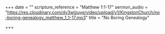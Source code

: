 +++
date = ""
scripture_reference = "Matthew 1:1-17"
sermon_audio = "https://res.cloudinary.com/dy3wlzuye/video/upload/v1/KingstonChurch/no-boring-genealogy_matthew_1_1-17.mp3"
title = "No Boring Genealogy"

+++

